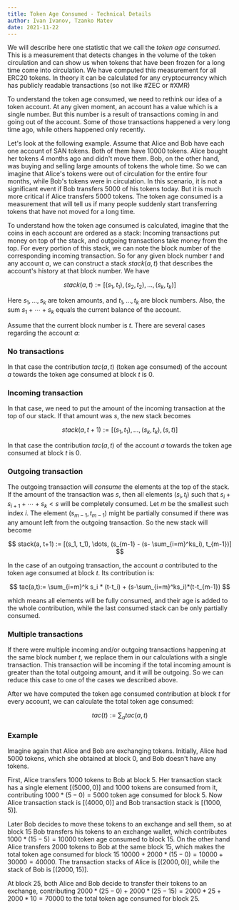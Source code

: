 ```yaml
---
title: Token Age Consumed - Technical Details
author: Ivan Ivanov, Tzanko Matev
date: 2021-11-22
---
```


We will describe here one statistic that we call the _token age consumed_. This
is a measurement that detects changes in the volume of the token circulation and
can show us when tokens that have been frozen for a long time come into
circulation. We have computed this measurement for all ERC20 tokens. In theory
it can be calculated for any cryptocurrency which has publicly readable
transactions (so not like #ZEC or #XMR)

To understand the token age consumed, we need to rethink our idea of a token
account. At any given moment, an account has a value which is a single number.
But this number is a result of transactions coming in and going out of the
account. Some of those transactions happened a very long time ago, while others
happened only recently.

Let's look at the following example. Assume that Alice and Bob have each one
account of SAN tokens. Both of them have 10000 tokens. Alice bought her tokens 4
months ago and didn't move them. Bob, on the other hand, was buying and selling
large amounts of tokens the whole time. So we can imagine that Alice's tokens
were out of circulation for the entire four months, while Bob's tokens were in
circulation. In this scenario, it is not a significant event if Bob transfers
5000 of his tokens today. But it is much more critical if Alice transfers 5000
tokens. The token age consumed is a measurement that will tell us if many people
suddenly start transferring tokens that have not moved for a long time.

To understand how the token age consumed is calculated, imagine that the coins
in each account are ordered as a stack: Incoming transactions put money on top
of the stack, and outgoing transactions take money from the top. For every
portion of this stack, we can note the block number of the corresponding
incoming transaction. So for any given block number $t$ and any account $a$, we
can construct a stack $stack(a,t)$ that describes the account's history at that
block number. We have

$$
stack(a,t):= [(s_1, t_1), (s_2, t_2), \dots, (s_k, t_k)]
$$

Here $s_1,\dots, s_k$ are token amounts, and $t_1,\dots, t_k$ are block numbers.
Also, the sum $s_1+\cdots+s_k$ equals the current balance of the account.

Assume that the current block number is $t$. There are several cases regarding
the account $a$:

### No transactions

In that case the contribution $tac(a,t)$ (token age consumed) of the account $a$
towards the token age consumed at block $t$ is 0.

### Incoming transaction

In that case, we need to put the amount of the incoming transaction at the top of
our stack. If that amount was $s$, the new stack becomes

$$
stack(a, t+1) := [(s_1, t_1), \dots, (s_k, t_k), (s, t)]
$$

In that case the contribution $tac(a,t)$ of the account $a$ towards the token
age consumed at block $t$ is 0.

### Outgoing transaction

The outgoing transaction will _consume_ the elements at the top of the stack. If
the amount of the transaction was $s$, then all elements $(s_i, t_i)$ such that
$s_i + s_{i+1} + \cdots + s_k < s$ will be completely consumed. Let $m$ be the
smallest such index $i$. The element $(s_{m-1}, t_{m-1})$ might be partially
consumed if there was any amount left from the outgoing transaction. So the new
stack will become

$$
stack(a, t+1) := [(s_1, t_1), \dots, (s_{m-1} - (s- \sum_{i=m}^ks_i), t_{m-1})]
$$

In the case of an outgoing transaction, the account $a$ contributed to the token age
consumed at block $t$. Its contribution is:

$$
tac(a,t):= \sum_{i=m}^k s_i * (t-t_i) + (s-\sum_{i=m}^ks_i)*(t-t_{m-1})
$$

which means all elements will be fully consumed, and their age is added
to the whole contribution, while the last consumed stack can be only partially
consumed.

### Multiple transactions

If there were multiple incoming and/or outgoing transactions happening at the
same block number $t$, we replace them in our calculations with a single
transaction. This transaction will be incoming if the total incoming amount is
greater than the total outgoing amount, and it will be outgoing. So we
can reduce this case to one of the cases we described above.

After we have computed the token age consumed contribution at block $t$ for
every account, we can calculate the total token age consumed:

$$
tac(t) := \sum_{a} tac(a,t)
$$

### Example

Imagine again that Alice and Bob are exchanging tokens. Initially, Alice had 5000
tokens, which she obtained at block 0, and Bob doesn't have any tokens.

First, Alice transfers 1000 tokens to Bob at block 5. Her transaction stack has a
single element $[(5000, 0)]$ and 1000 tokens are consumed from it, contributing
$1000*(5-0)=5000$ token age consumed for block 5. Now Alice transaction stack is
$[(4000, 0)]$ and Bob transaction stack is $[(1000,5)]$.

Later Bob decides to move these tokens to an exchange and sell them, so at block
15 Bob transfers his tokens to an exchange wallet, which contributes
$1000*(15-5)=10000$ token age consumed to block 15. On the other hand Alice
transfers 2000 tokens to Bob at the same block 15, which makes the total token
age consumed for block 15 $10000 + 2000 * (15-0) = 10000 + 30000 = 40000$. The
transaction stacks of Alice is $[(2000, 0)]$, while the stack of Bob is $[(2000,
15)]$.

At block 25, both Alice and Bob decide to transfer their tokens to an exchange,
contributing $2000 * (25 - 0) + 2000 * (25 - 15) = 2000 * 25 + 2000 * 10 =
70000$ to the total token age consumed for block 25.
